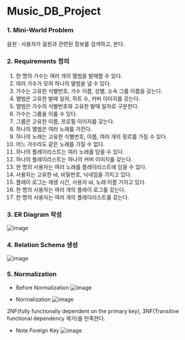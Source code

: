 # Music_DB_Project

### 1. Mini-World Problem
음원
: 사용자가 음원과 관련된 정보를 검색하고, 본다.

### 2. Requirements 정의
1. 한 명의 가수는 여러 개의 앨범을 발매할 수 있다.
2. 여러 가수가 모여 하나의 앨범을 낼 수 있다.
3. 가수는 고유한 식별번호, 가수 이름, 성별, 소속 그룹 이름을 갖는다.
4. 앨범은 고유한 발매 일자, 하트 수, 커버 이미지를 갖는다.
5. 앨범은 가수의 식별번호와 고유한 발매 일자로 구분한다.
6. 가수는 그룹을 이룰 수 있다.
7. 그룹은 고유한 이름, 프로필 이미지를 갖는다.
8. 하나의 앨범은 여러 노래를 가진다.
9. 하나의 노래는 고유한 식별번호, 이름, 여러 개의 장르를 가질 수 있다.
10. 어느 가수라도 같은 노래를 가질 수 없다.
11. 하나의 플레이리스트는 여러 노래를 담을 수 있다.
12. 하나의 플레이리스트는 하나의 커버 이미지를 갖는다.
13. 한 명의 사용자는 여러 노래를 플레이리스트에 담을 수 있다.
14. 사용자는 고유한 id, 비밀번호, 닉네임을 가지고 있다.
15. 플레이 로그는 재생 시간, 사용자 id, 노래 이름 가지고 있다.
16. 한 명의 사용자는 여러 개의 플레이 로그를 갖는다.
17. 한 명의 사용자는 여러 개의 플레이리스트를 갖는다.

### 3. ER Diagram 작성
![image](https://github.com/hajimin1/Music_DB_Project/assets/81867274/633755d1-95e4-4065-b9b7-40410487ae93)

### 4. Relation Schema 생성
![image](https://github.com/hajimin1/Music_DB_Project/assets/81867274/a0d34360-dcc8-4d09-bbef-91d548601862)

### 5. Normalization
- Before Normalization
![image](https://github.com/hajimin1/Music_DB_Project/assets/81867274/1f01c531-012b-4ed2-824d-86d0ab9d6119)

- Normalization
![image](https://github.com/hajimin1/Music_DB_Project/assets/81867274/5b17e0e6-4977-4faa-ba30-ab0ef8ea31bc)

2NF(fully functionally dependent on the primary key), 3NF(Transitive functional dependency 제거)를 만족한다.

- Note Foreign Key
![image](https://github.com/hajimin1/Music_DB_Project/assets/81867274/ee447458-5f6c-4929-af2d-06716d6d954e)
